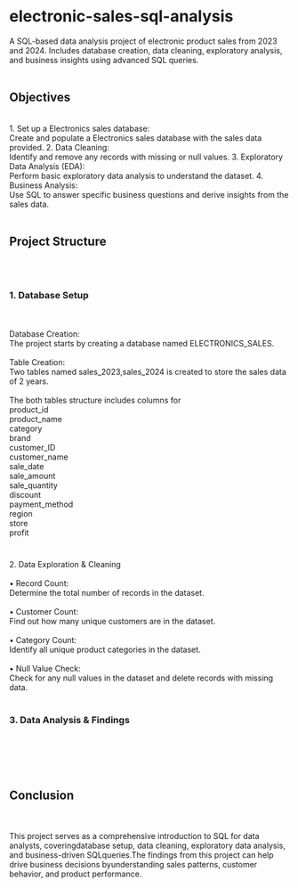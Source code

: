 # electronic-sales-sql-analysis
A SQL-based data analysis project of electronic product sales from 2023 and 2024. Includes database creation, data cleaning, exploratory analysis, and business insights using advanced SQL queries.
<br>
<br>
<h2>Objectives</h2>
<br>
1. Set up a Electronics sales database:<br> Create and populate a Electronics sales database with the sales data provided.
2. Data Cleaning:<br>Identify and remove any records with missing or null values.
3. Exploratory Data Analysis (EDA):<br>Perform basic exploratory data analysis to understand the dataset.
4. Business Analysis:<br>Use SQL to answer specific business questions and derive insights from the sales data.
<br>
<br>
<h2>Project Structure</h2>
<br>
<br>
<h3>1. Database Setup</h3>
<br>
<br>
Database Creation:<br>The project starts by creating a database named ELECTRONICS_SALES.
<br>
<br>
Table Creation:<br>Two tables named sales_2023,sales_2024 is created to store the sales data of 2 years.
<br>
<br>
The both tables structure includes columns for
<br>
product_id
<br>
product_name
<br>
category
<br>
brand
<br>
customer_ID
<br>
customer_name
<br>
sale_date
<br>
sale_amount
<br>
sale_quantity
<br>
discount
<br>
payment_method
<br>
region
<br>
store
<br>
profit
<br>
<br>
<h3></h3>2. Data Exploration & Cleaning</h3>
<br>
<br>
• Record Count:<br>Determine the total number of records in the dataset.
<br>
<br>
• Customer Count:<br>Find out how many unique customers are in the dataset.
<br>
<br>
• Category Count:<br>Identify all unique product categories in the dataset.
<br>
<br>
• Null Value Check:<br>Check for any null values in the dataset and delete records with missing data.
<br>
<br>  
<h3>3. Data Analysis & Findings</h3>
<br>
<br>

<br>
<br>
<h2>Conclusion</h2>
<br>
<br>
This project serves as a comprehensive introduction to SQL for data analysts, coveringdatabase setup, data cleaning, exploratory data analysis, and business-driven SQLqueries.The findings from this project can help drive business decisions byunderstanding sales patterns, customer behavior, and product performance.





